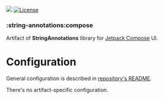 [![](https://jitpack.io/v/mmolosay/stringannotations.svg)](https://jitpack.io/#mmolosay/stringannotations)
[![License](https://img.shields.io/badge/license-Apache%20License%202.0-blue.svg?style=flat)](https://www.apache.org/licenses/LICENSE-2.0)

### :string-annotations:compose

Artifact of **StringAnnotations** library for [Jetpack Compose](https://developer.android.com/jetpack/compose) UI.

Configuration
=======
General configuration is described in [repository's README](https://github.com/mmolosay/StringAnnotations#general-configuration).

There's no artifact-specific configuration.